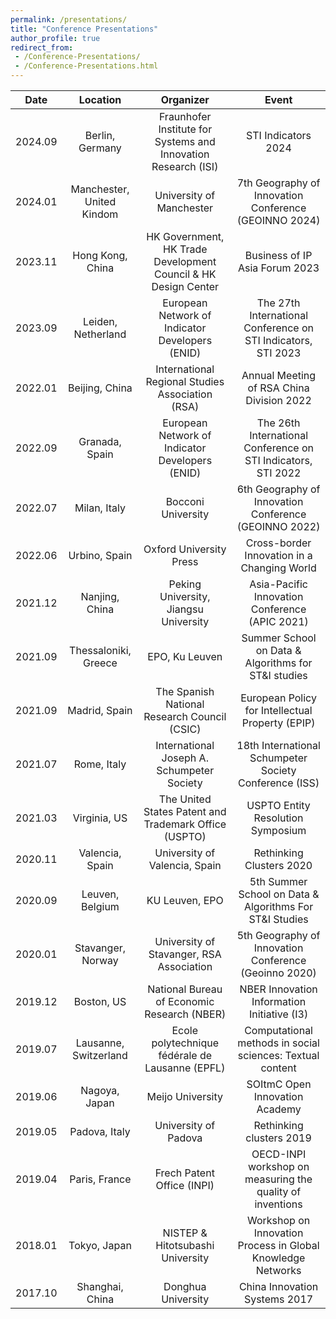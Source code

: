 ```yaml
---
permalink: /presentations/
title: "Conference Presentations"
author_profile: true
redirect_from: 
 - /Conference-Presentations/
 - /Conference-Presentations.html
---
```


|  Date   |         Location          |                          Organizer                           |                            Event                             |
| :-----: | :-----------------------: | :----------------------------------------------------------: | :----------------------------------------------------------: |
| 2024.09 |      Berlin, Germany      | Fraunhofer Institute for Systems and Innovation Research (ISI) |                     STI Indicators 2024                      |
| 2024.01 | Manchester, United Kindom |                   University of Manchester                   |    7th Geography of Innovation Conference (GEOINNO 2024)     |
| 2023.11 |     Hong Kong, China      | HK Government, HK Trade Development Council & HK Design Center |                Business of IP Asia Forum 2023                |
| 2023.09 |    Leiden, Netherland     |       European Network of Indicator Developers (ENID)        | The 27th International Conference on STI Indicators, STI 2023 |
| 2022.01 |      Beijing, China       |       International Regional Studies Association (RSA)       |          Annual Meeting of RSA China Division 2022           |
| 2022.09 |      Granada, Spain       |       European Network of Indicator Developers (ENID)        | The 26th International Conference on STI Indicators, STI 2022 |
| 2022.07 |       Milan, Italy        |                      Bocconi University                      |    6th Geography of Innovation Conference (GEOINNO 2022)     |
| 2022.06 |       Urbino, Spain       |                   Oxford University Press                    |         Cross-border Innovation in a Changing World          |
| 2021.12 |      Nanjing, China       |            Peking University, Jiangsu University             |        Asia-Pacific Innovation Conference (APIC 2021)        |
| 2021.09 |   Thessaloniki, Greece    |                        EPO, Ku Leuven                        |     Summer School on Data & Algorithms for ST&I studies      |
| 2021.09 |       Madrid, Spain       |         The Spanish National Research Council (CSIC)         |       European Policy for Intellectual Property (EPIP)       |
| 2021.07 |        Rome, Italy        |          International Joseph A. Schumpeter Society          |    18th International Schumpeter Society Conference (ISS)    |
| 2021.03 |       Virginia, US        |    The United States Patent and Trademark Office (USPTO)     |              USPTO Entity Resolution Symposium               |
| 2020.11 |      Valencia, Spain      |                University of Valencia, Spain                 |                   Rethinking Clusters 2020                   |
| 2020.09 |      Leuven, Belgium      |                        KU Leuven, EPO                        |   5th Summer School on Data & Algorithms For ST&I Studies    |
| 2020.01 |     Stavanger, Norway     |           University of Stavanger, RSA Association           |    5th Geography of Innovation Conference (Geoinno 2020)     |
| 2019.12 |        Boston, US         |         National Bureau of Economic Research (NBER)          |         NBER Innovation Information Initiative (I3)          |
| 2019.07 |   Lausanne, Switzerland   |       Ecole polytechnique fédérale de Lausanne (EPFL)        |  Computational methods in social sciences: Textual content   |
| 2019.06 |       Nagoya, Japan       |                       Meijo University                       |                SOItmC Open Innovation Academy                |
| 2019.05 |       Padova, Italy       |                     University of Padova                     |                   Rethinking clusters 2019                   |
| 2019.04 |       Paris, France       |                  Frech Patent Office (INPI)                  |  OECD-INPI workshop on measuring the quality of inventions   |
| 2018.01 |       Tokyo, Japan        |               NISTEP & Hitotsubashi University               | Workshop on Innovation Process in Global Knowledge Networks  |
| 2017.10 |      Shanghai, China      |                      Donghua University                      |                China Innovation Systems 2017                 |